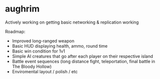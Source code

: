 # aughrim

Actively working on getting basic networking & replication working

Roadmap:
- Improved long-ranged weapon
- Basic HUD displaying health, ammo, round time
- Basic win condition for 1v1 
- Simple AI creatures that go after each player on their respective island
- Battle event sequences (long distance fight, teleportation, final battle in The Bloody Hollow)
- Enviromental layout / polish / etc
